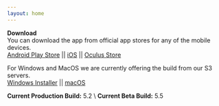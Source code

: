 ```yaml
---
layout: home
---
```


**Download**\
You can download the app from official app stores for any of the mobile devices. \
[Android Play Store](https://play.google.com/store/apps/details?id=com.Hereafter.Surrogate&hl=en&gl=US) || [iOS](https://apps.apple.com/us/app/surrogate-by-hereafter/id1511385220) || [Oculus Store](https://www.oculus.com/experiences/quest/4785964621481192/)


For Windows and MacOS we are currently offering the build from our S3 servers. \
[Windows Installer](https://surrogatedata.s3.ap-south-1.amazonaws.com/install/Surrogate.exe) || [macOS](https://surrogatedata.s3.ap-south-1.amazonaws.com/install/Surrogate_Mac.dmg)

**Current Production Build:** 5.2 \\
**Current Beta Build:** 5.5




